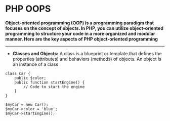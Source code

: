 # PHP OOPS

**Object-oriented programming (OOP) is a programming paradigm that focuses on the concept of objects. In PHP, you can utilize object-oriented programming to structure your code in a more organized and modular manner. Here are the key aspects of PHP object-oriented programming**

<hr>

- **Classes and Objects:** A class is a blueprint or template that defines the properties (attributes) and behaviors (methods) of objects. An object is an instance of a class

```
class Car {
    public $color;
    public function startEngine() {
        // Code to start the engine
    }
}

$myCar = new Car();
$myCar->color = 'blue';
$myCar->startEngine();
```
